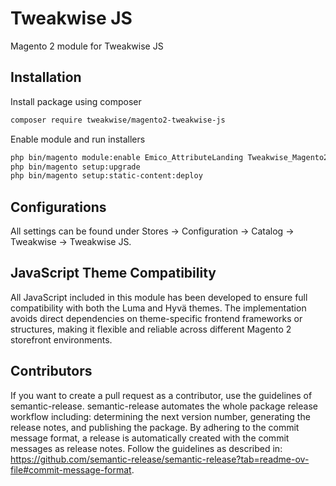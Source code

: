# Tweakwise JS
Magento 2 module for Tweakwise JS

## Installation

Install package using composer
```sh
composer require tweakwise/magento2-tweakwise-js
```

Enable module and run installers
```sh
php bin/magento module:enable Emico_AttributeLanding Tweakwise_Magento2TweakwiseExport Tweakwise_TweakwiseJs
php bin/magento setup:upgrade
php bin/magento setup:static-content:deploy
```

## Configurations
All settings can be found under Stores -> Configuration -> Catalog -> Tweakwise -> Tweakwise JS.

## JavaScript Theme Compatibility
All JavaScript included in this module has been developed to ensure full compatibility with both the Luma and Hyvä themes.
The implementation avoids direct dependencies on theme-specific frontend frameworks or structures, making it flexible and reliable across different Magento 2 storefront environments.

## Contributors
If you want to create a pull request as a contributor, use the guidelines of semantic-release. semantic-release automates the whole package release workflow including: determining the next version number, generating the release notes, and publishing the package.
By adhering to the commit message format, a release is automatically created with the commit messages as release notes. Follow the guidelines as described in: https://github.com/semantic-release/semantic-release?tab=readme-ov-file#commit-message-format. 

